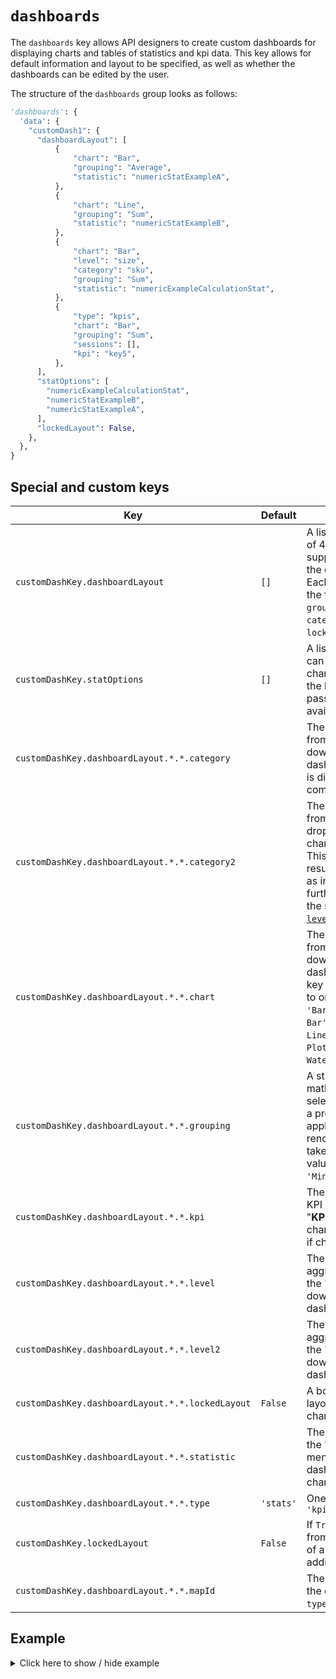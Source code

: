# `dashboards`
The `dashboards` key allows API designers to create custom dashboards for displaying charts and tables of statistics and kpi data. This key allows for default information and layout to be specified, as well as whether the dashboards can be edited by the user.

The structure of the `dashboards` group looks as follows:
```py
'dashboards': {
  'data': {
    "customDash1": {
      "dashboardLayout": [
          {
              "chart": "Bar",
              "grouping": "Average",
              "statistic": "numericStatExampleA",
          },
          {
              "chart": "Line",
              "grouping": "Sum",
              "statistic": "numericStatExampleB",
          },
          {
              "chart": "Bar",
              "level": "size",
              "category": "sku",
              "grouping": "Sum",
              "statistic": "numericExampleCalculationStat",
          },
          {
              "type": "kpis",
              "chart": "Bar",
              "grouping": "Sum",
              "sessions": [],
              "kpi": "key5",
          },
      ],
      "statOptions": [
        "numericExampleCalculationStat",
        "numericStatExampleB",
        "numericStatExampleA",
      ],
      "lockedLayout": False,
    },
  },
}
```
## Special and custom keys
Key | Default | Description
--- | ------- | -----------
`customDashKey.dashboardLayout` | `[]` | A list of chart items (max of 4 items currently supported) that belong to the current dashboard. Each chart item contains the following keys: `chart`, `grouping`, `statistic`, `category`, `level`, `type`, and `lockedLayout`.
`customDashKey.statOptions` | `[]` | A list of stat type keys that can be displayed in the charts on the dashboard. If the list is empty or no list is passed all stats are availible.
`customDashKey.dashboardLayout.*.*.category` | | The category selected from the "**Group By**" drop-down menu of a chart in a dashboard view. This key is different from the common key [`category`](../common_keys/common_keys.md#category).
`customDashKey.dashboardLayout.*.*.category2` | | The category selected from the "**Sub Group**" drop-down menu of a chart in a dashboard view. This uses the data resulting from "**Group By**" as input and allows you to further divide it based on the selected `category2` and [`level2`](#level2).
`customDashKey.dashboardLayout.*.*.chart` | | The chart type selected from the top-left drop-down menu of a chart in a dashboard view. The `chart` key sets the type of chart to one of these values: `'Bar'`,`'Stacked Bar'`,`'Line'`,`'Cumulative Line'`,`'Table'`,`'Box Plot'`,`'Waterfall'`,`'Stacked Waterfall'`,`'Sunburst'`
`customDashKey.dashboardLayout.*.*.grouping` | | A statistical or mathematical function selected by the user from a predefined set, to be applied over the data and rendered in a chart. It takes one of the following values: `'Sum'`, `'Average'`, `'Minimum'` or `'Maximum'`.
`customDashKey.dashboardLayout.*.*.kpi` | | The KPI key or the list of KPI keys selected from the "**KPIs**" drop-down of a chart in a dashboard view if chart `type='kpis'`.
`customDashKey.dashboardLayout.*.*.level` | | The second-level aggregation selected from the "**Group By**" drop-down menu of a chart in a dashboard view.
<a name="level2">`customDashKey.dashboardLayout.*.*.level2`</a> | | The second-level aggregation selected from the "**Sub Group**" drop-down menu of a chart in a dashboard view.
`customDashKey.dashboardLayout.*.*.lockedLayout` | `False` | A boolean to indicate if the layout on this chart can be changed by users.
`customDashKey.dashboardLayout.*.*.statistic` | | The statistic selected from the "**Statistic**" drop-down menu of a chart in a dashboard view if the chart `type='stats'`
`customDashKey.dashboardLayout.*.*.type` | `'stats'` | One of `'stats'`, `'maps'`, or `'kpis'`
`customDashKey.lockedLayout` | `False` | If `True`, prevents users from modifying the layout of a dashboard view by adding or removing charts.
`customDashKey.dashboardLayout.*.*.mapId` | | The map key to display in the chart item if `type='maps'`.

## Example

<details>
  <summary>Click here to show / hide example</summary>
  
```py
"dashboards": {
    "data": {
        "dash1": {
            "dashboardLayout": [
                {
                    "chart": "Bar",
                    "grouping": "Average",
                    "statistic": "numericStatExampleA",
                },
                {
                    "type": "kpis",
                    "chart": "Line",
                    "grouping": "Sum",
                    "sessions": [],
                    "kpi": ["key1", "key2"],
                },
                {
                    "chart": "Bar",
                    "level": "size",
                    "category": "sku",
                    "grouping": "Sum",
                    "statistic": "numericExampleCalculationStat",
                },
                {
                    "chart": "Stacked Waterfall",
                    "grouping": "Sum",
                    "statistic": "numericStatExampleA",
                    "category": "location",
                    "level": "state",
                    "category2": "sku",
                    "level2": "sku",
                },
            ],
            "lockedLayout": False,
        },
    }
},
```py
</details>

[`'Bar'`]: <https://uber.github.io/react-vis/website/dist/storybook/index.html?knob-X%20Axis=true&knob-Y%20Axis=true&knob-vertical%20gridlines=true&knob-horizontal%20gridlines=true&knob-BarSeries.1.cluster=stack%201&knob-BarSeries.2.cluster=stack%201&knob-BarSeries.3.cluster=stack%201&selectedKind=Series%2FVerticalBarSeries%2FBase&selectedStory=multiple%20VerticalBarSeries%20-%20clustered&full=0&addons=1&stories=1&panelRight=0&addonPanel=storybooks%2Fstorybook-addon-knobs>
[`'Line'`]: https://uber.github.io/react-vis/website/dist/storybook/index.html?knob-X%20Axis=true&knob-BarSeries.1.cluster=stack%201&knob-BarSeries.2.cluster=stack%201&knob-BarSeries.3.cluster=stack%201&knob-vertical%20gridlines=true&knob-stroke=%2312939a&knob-horizontal%20gridlines=true&knob-opacity=1&knob-curve=curveBasis&knob-fill=%2312939a&knob-style=%7B%22stroke%22%3A%22%232c51be%22%2C%22strokeWidth%22%3A%223px%22%7D&knob-colorScale=category&knob-Y%20Axis=true&selectedKind=Series%2FLineSeries%2FBase&selectedStory=With%20negative%20numbers&full=0&addons=1&stories=1&panelRight=0&addonPanel=storybooks%2Fstorybook-addon-knobs
[`'Box Plot'`]: https://plotly.com/javascript/box-plots/